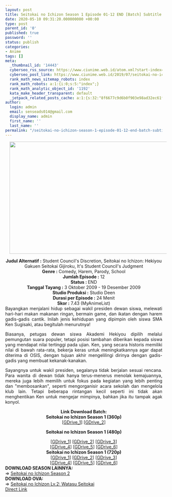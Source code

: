 ```yaml
---
layout: post
title: Seitokai no Ichizon Season 1 Episode 01-12 END [Batch] Subtitle Indonesia
date: 2020-05-10 09:31:20.000000000 +00:00
type: post
parent_id: '0'
published: true
password: ''
status: publish
categories:
- Anime
tags: []
meta:
  _thumbnail_id: '14443'
  cyberseo_rss_source: https://www.ciunime.web.id/atom.xml?start-index=601&max-results=150
  cyberseo_post_link: https://www.ciunime.web.id/2019/07/seitokai-no-ichizon-season-1-episode-01.html
  rank_math_news_sitemap_robots: index
  rank_math_robots: a:1:{i:0;s:5:"index";}
  rank_math_analytic_object_id: '1192'
  kata_make_header_transparent: default
  _jetpack_related_posts_cache: a:1:{s:32:"8f6677c9d6b0f903e98ad32ec61f8deb";a:2:{s:7:"expires";i:1652138348;s:7:"payload";a:0:{}}}
author:
  login: admin
  email: senseads014@gmail.com
  display_name: admin
  first_name: ''
  last_name: ''
permalink: "/seitokai-no-ichizon-season-1-episode-01-12-end-batch-subtitle-indonesia/"
---
```

<div class="separator" style="clear: both; text-align: center;"><a href="https://1.bp.blogspot.com/-UahwchbsTFk/XTCzEYlP5dI/AAAAAAAAcAY/r-kpmFKyQV4EkpEuFDzJSuBDTQSBCzaTQCLcBGAs/s1600/Seitokai%2Bno%2BIchizon%2BSeason%2B1.jpg" imageanchor="1" style="margin-left: 1em; margin-right: 1em;"><img border="0" data-original-height="720" data-original-width="1280" height="360" src="{{ site.baseurl }}/assets/2020/05/Seitokai%2Bno%2BIchizon%2BSeason%2B1.jpg" width="640" /></a></div>
<p>
<div style="text-align: center;"><b>Judul</b><b><b> Alternatif</b> :</b> Student Council's Discretion, Seitokai no Ichizon: Hekiyou Gakuen Seitokai Gijiroku, It's Student Council's Judgment</div>
<div style="text-align: center;"><b><b>Genre :</b></b> Comedy, Harem, Parody, School</div>
<div style="text-align: center;"><b>Jumlah Episode :</b> 12<br /><b>Status :&nbsp;</b>END<br /><b>Tanggal Tayang :</b> 3 Oktober 2009 - 19 Desember 2009<br /><b>Studio Produksi :</b> Studio Deen<br /><b>Durasi per Episode :</b> 24 Menit</div>
<div style="text-align: center;"><b>Skor :</b> 7.43 (MyAnimeList)</div>
<div style="text-align: center;"></div>
<div style="text-align: justify;">Bayangkan menjalani hidup sebagai wakil presiden dewan siswa, melewati hari-hari makan makanan ringan, bermain game, dan ikatan dengan harem gadis-gadis cantik. Inilah jenis kehidupan yang dipimpin oleh siswa SMA Ken Sugisaki, atau begitulah menurutnya!</p>
<p>Biasanya, petugas dewan siswa Akademi Hekiyou dipilih melalui pemungutan suara populer, tetapi posisi tambahan diberikan kepada siswa yang mendapat nilai tertinggi pada ujian. Ken, yang secara historis memiliki nilai di bawah rata-rata, bekerja keras untuk meningkatkannya agar dapat diterima di OSIS, dengan tujuan akhir mengelilingi dirinya dengan gadis-gadis yang membuat kekanak-kanakan.</p>
<p>Sayangnya untuk wakil presiden, segalanya tidak berjalan sesuai rencana. Para wanita di dewan tidak hanya terus-menerus menolak kemajuannya, mereka juga lebih memilih untuk fokus pada kegiatan yang lebih penting dan "membosankan", seperti mengorganisir acara sekolah dan mengelola klub lain. Tetapi beberapa rintangan kecil seperti ini tidak akan menghentikan Ken untuk mengejar mimpinya, bahkan jika itu tampak agak konyol.</p></div>
<div style="text-align: justify;"></div>
<div style="text-align: justify;"></div>
<div style="text-align: center;"><b>Link Download Batch:</b></div>
<div style="text-align: center;">
<div style="text-align: center;"><b>Seitokai no Ichizon Season 1 (360p)</b></div>
<div style="text-align: center;">[<a href="https://drive.google.com/uc?export=download&amp;id=1H28zi_2NfKXijwg1wTSpnxDg_U5An_1r" target="_blank" rel="noopener">GDrive_1</a>] [<a href="https://drive.google.com/uc?id=1kyPspgZHnC-BPsQgPH6Bw0svNX4-mSZa" target="_blank" rel="noopener">GDrive_2</a>]</div>
<div style="text-align: center;"></div>
<p><b>Seitokai no Ichizon Season 1 (480p)</b></div>
<div style="text-align: center;">[<a href="https://drive.google.com/uc?id=1RGtNujd10LCqH06BHtXjZgziO4g4sP_P" target="_blank" rel="noopener">GDrive_1</a>] [<a href="https://drive.google.com/uc?id=1GxClIN8ANN6Ln9EqEWlUaH9RroHQtnL6" target="_blank" rel="noopener">GDrive_2</a>] [<a href="https://drive.google.com/uc?id=1ZoRVgPFrUqEirsRBOFD-YSzL1dCJoVSX" target="_blank" rel="noopener">GDrive_3</a>]<br />[<a href="https://drive.google.com/uc?id=1fGrOpH8V_2SdiW9XsF4sxGzFNIgVQ5K4" target="_blank" rel="noopener">GDrive_4</a>] [<a href="https://drive.google.com/uc?export=download&amp;id=1aFB0BCnvlV4rWxNwO-fnp7A1U21NhX0p" target="_blank" rel="noopener">GDrive_5</a>] [<a href="https://drive.google.com/uc?id=1LGEO3WuWhLpor3wpfb0LI8LxOlONt_NK" target="_blank" rel="noopener">GDrive_6</a>]</div>
<div style="text-align: center;"><b>Seitokai no Ichizon Season 1 (720p)</b><br />[<a href="https://drive.google.com/uc?id=1X6FvMtMJ56vuSnqNEgcxAfq5gCJWyspc" target="_blank" rel="noopener">GDrive_1</a>] [<a href="https://drive.google.com/uc?id=1EcLDc_e6WAkH5mFJthqa_-3T6gPIqTs_" target="_blank" rel="noopener">GDrive_2</a>] [<a href="https://drive.google.com/uc?id=16oEPPG5N4Ya4StXTm41vuhM2WNCotMzO" target="_blank" rel="noopener">GDrive_3</a>]<br />[<a href="https://drive.google.com/uc?id=1AwWwYnVxnsF5VI375JnCutczrcndHvkd" target="_blank" rel="noopener">GDrive_4</a>] [<a href="https://drive.google.com/uc?export=download&amp;id=1HbZc9sK-rTyPZUw7reZiLih3iDu_VLu6" target="_blank" rel="noopener">GDrive_5</a>] [<a href="https://drive.google.com/uc?id=1weJp9Zqxk6zxMTvEvoKyaG_RYpkw7sIx" target="_blank" rel="noopener">GDrive_6</a>]
<div style="text-align: left;"></div>
<div style="text-align: left;"></div>
<div style="text-align: left;"><b>DOWNLOAD SEASON LAINNYA:</b></div>
<div style="text-align: left;"></div>
<div style="text-align: left;">=&gt;&nbsp;<a href="https://www.ciunime.web.id/2019/07/seitokai-no-ichizon-season-2-episode-01.html" target="_blank" rel="noopener">Seitokai no Ichizon Season 2</a></div>
<div style="text-align: left;"></div>
<div style="text-align: left;"><b>DOWNLOAD OVA:</b></div>
<div style="text-align: left;"></div>
<div style="text-align: left;">=&gt;&nbsp;<a href="https://www.ciunime.web.id/2020/05/seitokai-no-ichizon-lv2-watasu-seitokai.html" target="_blank" rel="noopener">Seitokai no Ichizon Lv.2: Watasu Seitokai</a></div>
<div style="text-align: left;"></div>
</div>
<link rel="stylesheet" href="https://cdnjs.cloudflare.com/ajax/libs/font-awesome/4.7.0/css/font-awesome.min.css" />
<div class="divbtn"> <a href="https://handymansurrender.com/fihup8buzv?key=94550f7ce39444073321dde3b8782f97" class="btn"><i class="fa fa-download"></i> Direct Link</a> </div>

